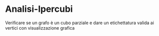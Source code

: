 # Analisi-Ipercubi
Verificare se un grafo è un cubo parziale e dare un etichettatura valida ai vertici con visualizzazione grafica

